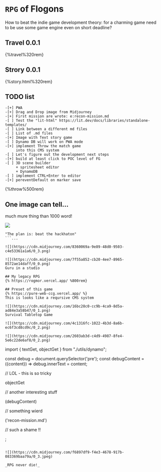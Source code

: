 # `RPG` of Flogons
How to beat the indie game development theory: for a charming game need to be use some game engine even on short deadline?
## Travel 0.0.1
{%travel%320rem}
## Strory 0.0.1
{%story.html%320rem}

## TODO list
```
-[+] PWA
-[+] Drag and Drop image from Midjourney
-[+] First mission are wrote: e:recon-mission.md
-[ ] Test the "lit-html" https://lit.dev/docs/libraries/standalone-templates/
-[ ] Link between a different md files
-[ ] List of .md files
-[+] Image with Text story game
-[ ] Dynamo DB will work on PWA mode 
-[+] implement Throw the match game 
     into this CMS system
-[ ] Let's figure out the development next steps
-[+] build at least click to POC level of FG
-[ ] 3D scene builder 
     + spritesheet editor 
     + DynamoDB
-[ ] implement CTRL+Enter to editor
-[+] pereventDefault on marker save
```

{%throw%500rem}

## One image can tell...
much mure thing than 1000 word!

![](https://cdn.midjourney.com/8a2570d2-b7ea-4540-8d35-4051e38b9549/0_0.png)

```
"The plan is: beat the hackhaton"
```...

![](https://cdn.midjourney.com/8360069a-9e89-48d0-9503-c4e53361a1a6/0_3.png)

![](https://cdn.midjourney.com/7f55a852-cb20-4ee7-8965-8572ae14daff/0_0.png)
Guru in a studio

## My legacy RPG
{% https://rogmor.vercel.app/ %800rem}

## Preset of this game
{% https://pure-web-ccg.vercel.app/ %}
This is looks like a reqursive CMS system

![](https://cdn.midjourney.com/16bc28c0-cc9b-4ca9-8d5a-ad84e3a58b47/0_1.png)
Survival Tabletop Game

![](https://cdn.midjourney.com/4c1316fc-1022-4b3d-8a6b-ec6f3cd8cd9c/0_2.png)

![](https://cdn.midjourney.com/2603ab3d-c4d9-4987-8fe4-5e6c22de6af8/0_2.png)

```
import { textGet, objectGet } from "./utils/dynamo";

const debug = document.querySelector('pre');
const debugContent = ({content}) => debug.innerText = content;

// LOL - this is so tricky

objectGet

// another interesting stuff

(debugContent)

// something wierd

('recon-mission.md')

// such a shame !!

;
```

![](https://cdn.midjourney.com/f6897df9-f4e3-4678-917b-083369baa79a/0_3.jpeg)

_RPG never die!_

